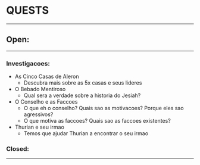 # QUESTS
----

## Open:
----
### Investigacoes:
 - As Cinco Casas de Aleron
    - Descubra mais sobre as 5x casas e seus lideres
 - O Bebado Mentiroso
    - Qual sera a verdade sobre a historia do Jesiah?
- O Conselho e as Faccoes
    - O que eh o conselho? Quais sao as motivacoes? Porque eles sao agressivos?
    - O que motiva as faccoes? Quais sao as faccoes existentes?
- Thurian e seu irmao
    - Temos que ajudar Thurian a encontrar o seu irmao

### Closed:
----
